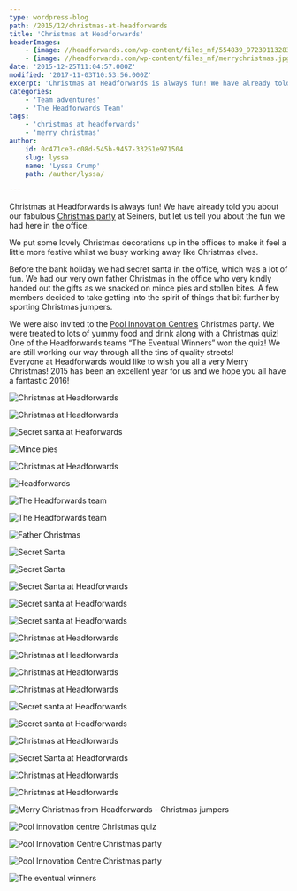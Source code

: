 ```yaml
---
type: wordpress-blog
path: /2015/12/christmas-at-headforwards
title: 'Christmas at Headforwards'
headerImages:
    - {image: //headforwards.com/wp-content/files_mf/554839_972391132833850_1311073040643271858_n.jpg, text: 'Merry Christmas '}
    - {image: //headforwards.com/wp-content/files_mf/merrychristmas.jpg, text: ""}
date: '2015-12-25T11:04:57.000Z'
modified: '2017-11-03T10:53:56.000Z'
excerpt: 'Christmas at Headforwards is always fun! We have already told you about our fabulous Christmas party at Seiners, but let us tell you about the fun we had here in the office. We put some lovely Christmas decorations up in the offices to make it feel a little more festive whilst we busy working away …'
categories:
    - 'Team adventures'
    - 'The Headforwards Team'
tags:
    - 'christmas at headforwards'
    - 'merry christmas'
author:
    id: 0c471ce3-c08d-545b-9457-33251e971504
    slug: lyssa
    name: 'Lyssa Crump'
    path: /author/lyssa/

---
```

Christmas at Headforwards is always fun! We have already told you about our fabulous [Christmas party](http://www.headforwards.com/2015/12/headforwards-christmas-party-2015/) at Seiners, but let us tell you about the fun we had here in the office.

We put some lovely Christmas decorations up in the offices to make it feel a little more festive whilst we busy working away like Christmas elves.

Before the bank holiday we had secret santa in the office, which was a lot of fun. We had our very own father Christmas in the office who very kindly handed out the gifts as we snacked on mince pies and stollen bites. A few members decided to take getting into the spirit of things that bit further by sporting Christmas jumpers.

We were also invited to the [Pool Innovation Centre’s](http://www.cornwallinnovation.co.uk/pool-innovation-centre) Christmas party. We were treated to lots of yummy food and drink along with a Christmas quiz! One of the Headforwards teams “The Eventual Winners” won the quiz! We are still working our way through all the tins of quality streets!  
Everyone at Headforwards would like to wish you all a very Merry Christmas! 2015 has been an excellent year for us and we hope you all have a fantastic 2016!

<section class="gallery">

![Christmas at Headforwards ](//headforwards.com/wp-content/uploads/2015/12/EGObYfo2fvIxX8xJ7YscBj6yVvB0UPkhUvDpvnQeZP4.jpeg)

![Christmas at Headforwards ](//headforwards.com/wp-content/uploads/2015/12/EVr0uJvdJacuWMoezgRgn17FCJj_5FoIpdDgeQk-tDc.jpeg)

![Secret santa at Heaforwards ](//headforwards.com/wp-content/uploads/2015/12/12377918_972377316168565_8752150303379535941_o.jpg)

![Mince pies](//headforwards.com/wp-content/uploads/2015/12/12366355_972497136156583_456466883778746471_n.jpg)

![Christmas at Headforwards ](//headforwards.com/wp-content/uploads/2015/12/Father-christmas-at-Headforwards-.png)

![Headforwards ](//headforwards.com/wp-content/uploads/2015/12/12360066_972497129489917_8193750410814827524_n.jpg)

![The Headforwards team ](//headforwards.com/wp-content/uploads/2015/12/12390973_972497392823224_6508818984102292667_n.jpg)

![The Headforwards team ](//headforwards.com/wp-content/uploads/2015/12/10366320_972497236156573_4260451653051747212_n.jpg)

![Father Christmas ](//headforwards.com/wp-content/uploads/2015/12/1456504_972497252823238_1495904909592794156_n.jpg)

![Secret Santa ](//headforwards.com/wp-content/uploads/2015/12/12360309_972497249489905_7811951737523207210_n.jpg)

![Secret Santa](//headforwards.com/wp-content/uploads/2015/12/12321605_972497362823227_8435584319186212973_n.jpg)

![Secret Santa at Headforwards ](//headforwards.com/wp-content/uploads/2015/12/12390973_972497392823224_6508818984102292667_n-1.jpg)

![Secret santa at Headforwards](//headforwards.com/wp-content/uploads/2015/12/12321609_972497502823213_1619383296983202137_n.jpg)

![Secret santa at Headforwards ](//headforwards.com/wp-content/uploads/2015/12/10403493_972497506156546_3836363521989114644_n.jpg)

![Christmas at Headforwards ](//headforwards.com/wp-content/uploads/2015/12/1928335_972497512823212_1469946973703066672_n.jpg)

![Christmas at Headforwards ](//headforwards.com/wp-content/uploads/2015/12/1923765_972497712823192_5094388605201162780_n.jpg)

![Christmas at Headforwards ](//headforwards.com/wp-content/uploads/2015/12/12392063_972497722823191_5864835509111177800_n.jpg)

![Christmas at Headforwards ](//headforwards.com/wp-content/uploads/2015/12/12376565_972497812823182_7797016460302799629_n.jpg)

![Secret santa at Headforwards ](//headforwards.com/wp-content/uploads/2015/12/12376757_972497819489848_1287660327626370845_n.jpg)

![Secret santa at Headforwards ](//headforwards.com/wp-content/uploads/2015/12/1238855_972497816156515_8065547254183575084_n.jpg)

![Christmas at Headforwards ](//headforwards.com/wp-content/uploads/2015/12/12376718_972497946156502_6372696685573839606_n.jpg)

![Secret Santa at Headforwards](//headforwards.com/wp-content/uploads/2015/12/12348024_972497929489837_3585328013362389948_n.jpg)

![Christmas at Headforwards ](//headforwards.com/wp-content/uploads/2015/12/182919_972497912823172_8300830359602382512_n.jpg)

![Christmas at Headforwards ](//headforwards.com/wp-content/uploads/2015/12/10246390_972498016156495_2080901399499102245_n.jpg)

![Merry Christmas from Headforwards - Christmas jumpers](//headforwards.com/wp-content/uploads/2015/12/554839_972391132833850_1311073040643271858_n.jpg)

![Pool innovation centre Christmas quiz](//headforwards.com/wp-content/uploads/2015/12/12390875_10153828686473200_6008972320316252411_n.jpg)

![Pool Innovation Centre Christmas party](//headforwards.com/wp-content/uploads/2015/12/12390855_10153828686468200_7015127156747591540_n.jpg)

![Pool Innovation Centre Christmas party](//headforwards.com/wp-content/uploads/2015/12/12375138_10153828686373200_9015113784181926140_o.jpg)

![The eventual winners ](//headforwards.com/wp-content/uploads/2015/12/12347676_10153829515698200_3437848520711436848_n.jpg)

</section>

